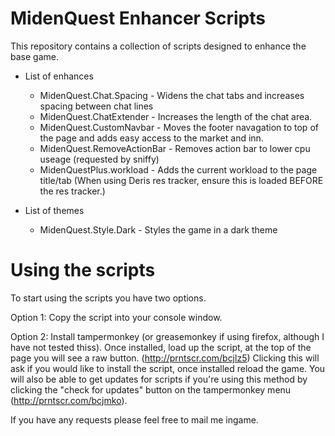 # MidenQuest Enhancer Scripts

This repository contains a collection of scripts designed to enhance the base game. 

- List of enhances
  - MidenQuest.Chat.Spacing - Widens the chat tabs and increases spacing between chat lines
  - MidenQuest.ChatExtender - Increases the length of the chat area.
  - MidenQuest.CustomNavbar - Moves the footer navagation to top of the page and adds easy access to the market and inn.
  - MidenQuest.RemoveActionBar - Removes action bar to lower cpu useage (requested by sniffy)
  - MidenQuestPlus.workload - Adds the current workload to the page title/tab (When using Deris res tracker, ensure this is loaded BEFORE the res tracker.)

- List of themes
  - MidenQuest.Style.Dark - Styles the game in a dark theme
  
# Using the scripts 

To start using the scripts you have two options.

Option 1: Copy the script into your console window.

Option 2: Install tampermonkey (or greasemonkey if using firefox, although I have not tested thiss). Once installed, load up the script, at the top of the page you will see a raw button. (http://prntscr.com/bcjlz5) Clicking this will ask if you would like to install the script, once installed reload the game. You will also be able to get updates for scripts if you're using this method by clicking the "check for updates" button on the tampermonkey menu (http://prntscr.com/bcjmko). 

If you have any requests please feel free to mail me ingame.
